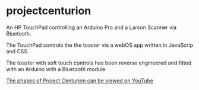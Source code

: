 # projectcenturion

An HP TouchPad controlling an Arduino Pro and a Larson Scanner via Bluetooth.

The TouchPad controls the the toaster via a webOS app written in JavaScrip and CSS.

The toaster with soft touch controls has been reverse engineered and fitted with an Arduino with a Bluetooth module.

[The phases of Project Centurion can be viewed on YouTube](https://www.youtube.com/playlist?list=PLgiUodv0yApeMxTNTRWhJh8BxC6LPlRrP)
